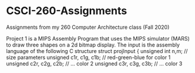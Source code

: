 # CSCI-260-Assignments
Assignments from my 260 Computer Architecture class (Fall 2020)

Project 1 is a MIPS Assembly Program that uses the MIPS simulator (MARS) to draw three shapes on a 2d bitmap display.
The input is the assembly language of the following C structure
struct projInput {
  unsigned int n,m;       // size parameters
  unsigned c1r, c1g, c1b; // red-green-blue for color 1
  unsigned c2r, c2g, c2b; // ... color 2
  unsigned c3r, c3g, c3b; // ... color 3 
